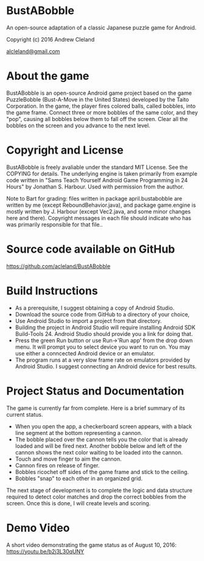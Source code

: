 # BustABobble
An open-source adaptation of a classic Japanese puzzle game for Android.

Copyright (c) 2016 Andrew Cleland

alcleland@gmail.com


# About the game
BustABobble is an open-source Android game project based on the game PuzzleBobble (Bust-A-Move in the United States) developed by the Taito Corporation. In the game, the player fires colored balls, called bobbles, into the game frame. Connect three or more bobbles of the same color, and they "pop", causing all bobbles below them to fall off the screen. Clear all the bobbles on the screen and you advance to the next level.

# Copyright and License
BustABobble is freely avaliable under the standard MIT License. See the COPYING for details. The underlying engine is taken primarily from example code written in "Sams Teach Yourself Android Game Programming in 24 Hours" by Jonathan S. Harbour. Used with permission from the author.

Note to Bart for grading: files written in package april.bustabobble are written by me (except ReboundBehavior.java), and package game.engine is mostly written by J. Harbour (except Vec2.java, and some minor changes here and there). Copyright messages in each file should indicate who has was primarily responsible for that file..

# Source code available on GitHub
https://github.com/acleland/BustABobble

# Build Instructions
* As a prerequisite, I suggest obtaining a copy of Android Studio. 
* Download the source code from GitHub to a directory of your choice, 
* Use Android Studio to import a project from that directory. 
* Building the project in Android Studio will require installing Android SDK Build-Tools 24. Android Studio should provide you a link for doing that.
* Press the green Run button or use Run->'Run app' from the drop down menu. It will prompt you to select device you want to run on. You may use either a conncected Android device or an emulator.
* The program runs at a very slow frame rate on emulators provided by Android Studio. I suggest connecting an Android device for best results.

# Project Status and Documentation
The game is currently far from complete. Here is a brief summary of its current status.
* When you open the app, a checkerboard screen appears, with a black line segment at the bottom representing a cannon.
* The bobble placed over the cannon tells you the color that is already loaded and will be fired next. Another bobble below and left of the cannon shows the next color waiting to be loaded into the cannon.
* Touch and move finger to aim the cannon.
* Cannon fires on release of finger.
* Bobbles ricochet off sides of the game frame and stick to the ceiling.
* Bobbles "snap" to each other in an organized grid.

The next stage of development is to complete the logic and data structure required to detect color matches and drop the correct bobbles from the screen. Once this is done, I will create levels and scoring. 

# Demo Video
A short video demonstrating the game status as of August 10, 2016:
https://youtu.be/b2j3L30qUNY
